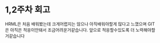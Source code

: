 # 1,2주차 회고

HRML은 처음 배워봤는데 크게어렵지는 않으나 아직배워야할게 많다고 느꼈으며
GIT은 아직은 적응이안돼서 조금어려운거같습니다. 앞으로 적응할수있도록 더 노력해야할거같습니다